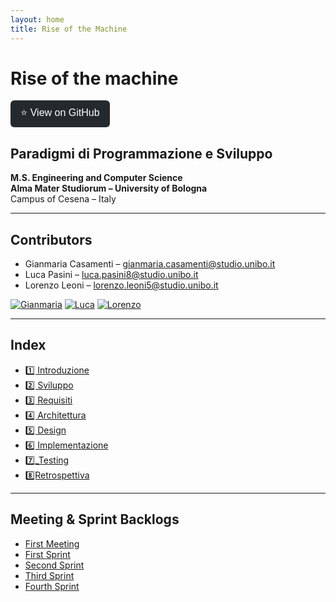 ```yaml
---
layout: home
title: Rise of the Machine
---
```


# **Rise of the machine**

<a href="https://github.com/GiammaCode/PPS-25-RiseOfTheMachine" target="_blank">
  <button style="padding: 8px 16px; font-size: 16px; border: none; background-color: #24292e; color: white; border-radius: 6px; cursor: pointer;">
    ⭐ View on GitHub
  </button>
</a>

## **Paradigmi di Programmazione e Sviluppo**
**M.S. Engineering and Computer Science**  
**Alma Mater Studiorum – University of Bologna**  
Campus of Cesena – Italy

---

## **Contributors**

- Gianmaria Casamenti – [gianmaria.casamenti@studio.unibo.it](mailto:gianmaria.casamenti@studio.unibo.it)
- Luca Pasini – [luca.pasini8@studio.unibo.it](mailto:luca.pasini8@studio.unibo.it)
- Lorenzo Leoni – [lorenzo.leoni5@studio.unibo.it](mailto:lorenzo.leoni5@studio.unibo.it)

[![Gianmaria](https://github.com/GiammaCode.png?size=80)](https://github.com/GiammaCode)
[![Luca](https://github.com/Paso2000.png?size=80)](https://github.com/Paso2000)
[![Lorenzo](https://github.com/LoryBug.png?size=80)](https://github.com/LoryBug)

---

## **Index**

- [1️⃣ Introduzione](sections/1_Introduction.md)
- [2️⃣ Sviluppo](sections/2_Development.md)
- [3️⃣ Requisiti](sections/3_Requirements.md)
- [4️⃣ Architettura](sections/4_Architecture.md)
- [5️⃣ Design](sections/5_Design.md)
- [6️⃣ Implementazione](sections/6_Implementation.md)
- [7️⃣_Testing](sections/7_Testing.md)
- [8️⃣Retrospettiva](sections/8_Retrospective.md)

---

## **Meeting & Sprint Backlogs**

- [First Meeting](backlog/first-meeting.md)
- [First Sprint](backlog/first-sprint.md)
- [Second Sprint](backlog/second-sprint.md)
- [Third Sprint](backlog/third-sprint.md)
- [Fourth Sprint](backlog/fourth-sprint.md)
